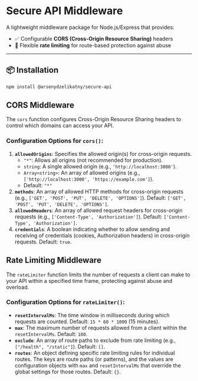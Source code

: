# Secure API Middleware

A lightweight middleware package for Node.js/Express that provides:

- ✅ Configurable **CORS (Cross-Origin Resource Sharing)** headers
- 🚫 Flexible **rate limiting** for route-based protection against abuse

---

## 📦 Installation

```bash
npm install @arsenydzelikatny/secure-api
```

## CORS Middleware

The `cors` function configures Cross-Origin Resource Sharing headers to control which domains can access your API.

### Configuration Options for `cors()`:

1.  **`allowedOrigins`**: Specifies the allowed origin(s) for cross-origin requests.
    - `"*"`: Allows all origins (not recommended for production).
    - `string`: A single allowed origin (e.g., `'http://localhost:3000'`).
    - `Array<string>`: An array of allowed origins (e.g., `['http://localhost:3000', 'https://example.com']`).
    - Default: `"*"`
2.  **`methods`**: An array of allowed HTTP methods for cross-origin requests (e.g., `['GET', 'POST', 'PUT', 'DELETE', 'OPTIONS']`). Default: `['GET', 'POST', 'PUT', 'DELETE', 'OPTIONS']`.
3.  **`allowedHeaders`**: An array of allowed request headers for cross-origin requests (e.g., `['Content-Type', 'Authorization']`). Default: `['Content-Type', 'Authorization']`.
4.  **`credentials`**: A boolean indicating whether to allow sending and receiving of credentials (cookies, Authorization headers) in cross-origin requests. Default: `true`.

## Rate Limiting Middleware

The `rateLimiter` function limits the number of requests a client can make to your API within a specified time frame, protecting against abuse and overload.

### Configuration Options for `rateLimiter()`:

- **`resetIntervalMs`**: The time window in milliseconds during which requests are counted. Default: `15 * 60 * 1000` (15 minutes).
- **`max`**: The maximum number of requests allowed from a client within the `resetIntervalMs`. Default: `100`.
- **`exclude`**: An array of route paths to exclude from rate limiting (e.g., `["/health", "/static"]`). Default: `[]`.
- **`routes`**: An object defining specific rate limiting rules for individual routes. The keys are route paths (or patterns), and the values are configuration objects with `max` and `resetIntervalMs` that override the global settings for those routes. Default: `{}`.
